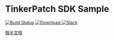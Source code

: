 # TinkerPatch SDK Sample

[![Build Status](https://travis-ci.org/TinkerPatch/tinkerpatch-sample.svg?branch=master)](https://travis-ci.org/TinkerPatch/tinkerpatch-sample)
[![Download](https://api.bintray.com/packages/simsun/maven/tinkerpatch-android-sdk/images/download.svg) ](https://bintray.com/simsun/maven/tinkerpatch-android-sdk/_latestVersion)
[![Slack](http://slack.tinkerpatch.com/badge.svg)](http://slack.tinkerpatch.com)

[相关文档](http://tinkerpatch.com/Docs/intro)
